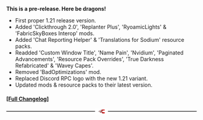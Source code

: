 




**This is a pre-release. Here be dragons!**

- First proper 1.21 release version. 
- Added 'Clickthrough 2.0', 'Replanter Plus', 'RyoamicLights' & 'FabricSkyBoxes Interop' mods.
- Added 'Chat Reporting Helper' & 'Translations for Sodium' resource packs.
- Readded 'Custom Window Title', 'Name Pain', 'Nvidium', 'Paginated Advancements', 'Resource Pack Overrides', 'True Darkness Refabricated' & 'Wavey Capes'.
- Removed 'BadOptimizations' mod.
- Replaced Discord RPC logo with the new 1.21 variant.
- Updated mods & resource packs to their latest version.


#### **[[Full Changelog]](https://wiki.crismpack.net/modpacks/breakneck-optimized/changelog/1.21#v4.0.0)**

![CrismPack Spacer](https://github.com/CrismPack/CDN/blob/main/desc/breakneck/79ESzz1-tiny.png?raw=true)